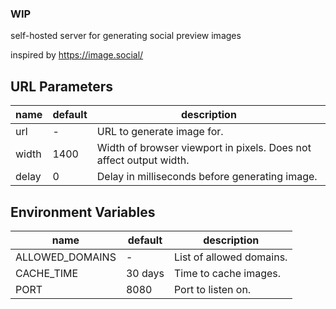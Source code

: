 ### WIP

self-hosted server for generating social preview images

inspired by https://image.social/

## URL Parameters

| name  | default | description                                                        |
| ----- | ------- | ------------------------------------------------------------------ |
| url   | -       | URL to generate image for.                                         |
| width | 1400    | Width of browser viewport in pixels. Does not affect output width. |
| delay | 0       | Delay in milliseconds before generating image.                     |

## Environment Variables

| name            | default | description              |
| --------------- | ------- | ------------------------ |
| ALLOWED_DOMAINS | -       | List of allowed domains. |
| CACHE_TIME      | 30 days | Time to cache images.    |
| PORT            | 8080    | Port to listen on.       |
